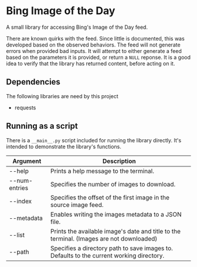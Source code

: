 # Bing Image of the Day
A small library for accessing Bing's Image of the Day feed.

There are known quirks with the feed. Since little is documented, this was developed based on the observed behaviors. The feed will not generate errors when provided bad inputs. It will attempt to either generate a feed based on the parameters it is provided, or return a `NULL` reponse. It is a good idea to verify that the library has returned content, before acting on it.

## Dependencies
The following libraries are need by this project
* requests

## Running as a script
There is a `__main__.py` script included for running the library directly. It's intended to demonstrate the library's functions.

|Argument | Description
|-|-
|--help | Prints a help message to the terminal. |
|--num-entries | Specifies the number of images to download. |
|--index | Specifies the offset of the first image in the source image feed.
|--metadata | Enables writing the images metadata to a JSON file.
|--list | Prints the available image's date and title to the terminal. (Images are not downloaded)
|--path | Specifies a directory path to save images to. Defaults to the current working directory.
